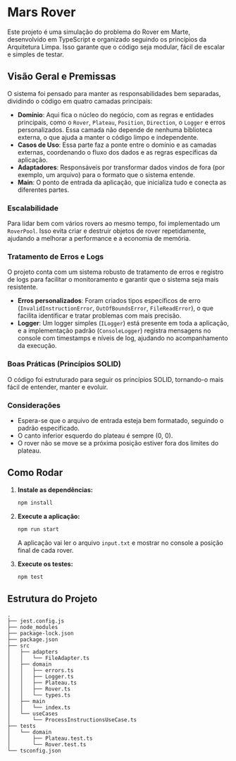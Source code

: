 
# Mars Rover

Este projeto é uma simulação do problema do Rover em Marte, desenvolvido em TypeScript e organizado seguindo os princípios da Arquitetura Limpa. Isso garante que o código seja modular, fácil de escalar e simples de testar.

## Visão Geral e Premissas

O sistema foi pensado para manter as responsabilidades bem separadas, dividindo o código em quatro camadas principais:

- **Domínio**: Aqui fica o núcleo do negócio, com as regras e entidades principais, como o `Rover`, `Plateau`, `Position`, `Direction`, o `Logger` e erros personalizados. Essa camada não depende de nenhuma biblioteca externa, o que ajuda a manter o código limpo e independente.
- **Casos de Uso**: Essa parte faz a ponte entre o domínio e as camadas externas, coordenando o fluxo dos dados e as regras específicas da aplicação.
- **Adaptadores**: Responsáveis por transformar dados vindos de fora (por exemplo, um arquivo) para o formato que o sistema entende.
- **Main**: O ponto de entrada da aplicação, que inicializa tudo e conecta as diferentes partes.

### Escalabilidade

Para lidar bem com vários rovers ao mesmo tempo, foi implementado um `RoverPool`. Isso evita criar e destruir objetos de rover repetidamente, ajudando a melhorar a performance e a economia de memória.

### Tratamento de Erros e Logs

O projeto conta com um sistema robusto de tratamento de erros e registro de logs para facilitar o monitoramento e garantir que o sistema seja mais resistente.

- **Erros personalizados**: Foram criados tipos específicos de erro (`InvalidInstructionError`, `OutOfBoundsError`, `FileReadError`), o que facilita identificar e tratar problemas com mais precisão.
- **Logger**: Um logger simples (`ILogger`) está presente em toda a aplicação, e a implementação padrão (`ConsoleLogger`) registra mensagens no console com timestamps e níveis de log, ajudando no acompanhamento da execução.

### Boas Práticas (Princípios SOLID)

O código foi estruturado para seguir os princípios SOLID, tornando-o mais fácil de entender, manter e evoluir.

### Considerações

- Espera-se que o arquivo de entrada esteja bem formatado, seguindo o padrão especificado.
- O canto inferior esquerdo do plateau é sempre (0, 0).
- O rover não se move se a próxima posição estiver fora dos limites do plateau.

## Como Rodar

1. **Instale as dependências:**
   ```bash
   npm install
   ```

2. **Execute a aplicação:**
   ```bash
   npm run start
   ```
   A aplicação vai ler o arquivo `input.txt` e mostrar no console a posição final de cada rover.

3. **Execute os testes:**
   ```bash
   npm test
   ```

## Estrutura do Projeto

```
.
├── jest.config.js
├── node_modules
├── package-lock.json
├── package.json
├── src
│   ├── adapters
│   │   └── FileAdapter.ts
│   ├── domain
│   │   ├── errors.ts
│   │   ├── Logger.ts
│   │   ├── Plateau.ts
│   │   ├── Rover.ts
│   │   └── types.ts
│   ├── main
│   │   └── index.ts
│   └── useCases
│       └── ProcessInstructionsUseCase.ts
├── tests
│   └── domain
│       ├── Plateau.test.ts
│       └── Rover.test.ts
└── tsconfig.json
```
